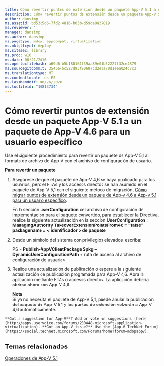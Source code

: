 ```yaml
---
title: Cómo revertir puntos de extensión desde un paquete App-V 5.1 a un paquete de App-V 4.6 para un usuario específico
description: Cómo revertir puntos de extensión desde un paquete App-V 5.1 a un paquete de App-V 4.6 para un usuario específico
author: dansimp
ms.assetid: bd53c5d6-7fd2-4816-b03b-d59da0a35819
ms.reviewer: ''
manager: dansimp
ms.author: dansimp
ms.pagetype: mdop, appcompat, virtualization
ms.mktglfcycl: deploy
ms.sitesec: library
ms.prod: w10
ms.date: 06/21/2016
ms.openlocfilehash: a69d6fb5b180161f39aa89e03b52227f32ce4879
ms.sourcegitcommit: 354664bc527d93f80687cd2eba70d1eea024c7c3
ms.translationtype: MT
ms.contentlocale: es-ES
ms.lasthandoff: 06/26/2020
ms.locfileid: "10813734"
---
```

# Cómo revertir puntos de extensión desde un paquete App-V 5.1 a un paquete de App-V 4.6 para un usuario específico


Use el siguiente procedimiento para revertir un paquete de App-V 5,1 al formato de archivo de App-V con el archivo de configuración de usuario.

**Para revertir un paquete**

1.  Asegúrese de que el paquete de App-V 4,6 se haya publicado para los usuarios, pero el FTAs y los accesos directos se han asumido en el paquete de App-V 5,1 con el siguiente método de migración, [Cómo migrar puntos de extensión desde un paquete de App-v 4,6 a App-v 5,1 para un usuario específico](how-to-migrate-extension-points-from-an-app-v-46-package-to-app-v-51-for-a-specific-user.md).

    En la sección **userConfiguration** del archivo de configuración de implementación para el paquete convertido, para establecer la Directiva, realice la siguiente actualización en la sección **UserConfiguration** : **ManagingAuthority TakeoverExtensionPointsFrom46 = "false" packagename = &lt; identificador &gt; de paquete**

2.  Desde un símbolo del sistema con privilegios elevados, escriba:

    PS &gt; **Publish-AppVClientPackage $pkg – DynamicUserConfigurationPath** &lt; ruta de acceso al archivo de configuración de usuario&gt;

3.  Realice una actualización de publicación o espere a la siguiente actualización de publicación programada para App-V 4,6. Abra la aplicación mediante FTAs o accesos directos. La aplicación debería abrirse ahora con App-V 4,6.

    **Nota**  
    Si ya no necesita el paquete de App-V 5,1, puede anular la publicación del paquete de App-V 5,1 y los puntos de extensión volverán a App-V 4,6 automáticamente.



~~~
**Got a suggestion for App-V**? Add or vote on suggestions [here](http://appv.uservoice.com/forums/280448-microsoft-application-virtualization). **Got an App-V issue?** Use the [App-V TechNet Forum](https://social.technet.microsoft.com/Forums/home?forum=mdopappv).
~~~

## Temas relacionados


[Operaciones de App-V 5.1](operations-for-app-v-51.md)









